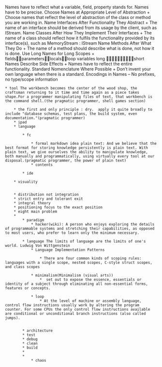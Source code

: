 
Names have to reflect what a variable, field, property stands for. Names have to be precise.
Choose Names at Appropriate Level of Abstraction +
Choose names that reflect the level of abstraction of the class or method you are working in.
Name Interfaces After Functionality They Abstract +
The name of an interface should be derived from its usage by the client, such as IStream.
Name Classes After How They Implement Their Interfaces + The name of a class should reflect how it fulfils the functionality provided by
its interface(s), such as MemoryStream : IStream
Name Methods After What They Do +
The name of a method should describe what is done, not how it is done.
Use Long Names for Long Scopes +
fieldsparameterslocalsloop variables long short
Names Describe Side Effects +
Names have to reflect the entire functionality.
Standard Nomenclature Where Possible +
Don’t invent your own language when there is a standard.
Encodings in Names –
No prefixes, no type/scope information


	* tool The workbench becomes the center of the wood shop, the craftsman returning to it time and time again as a piece takes shape.For a programmer manipulating files of text, that workbench is the command shell.(the pragmatic programmer, shell games section)

        * the first and only principle : dry.  apply it quite broadly to include "database schemas, test plans, the build system, even documentation."(pragmatic programmer)
		* ipad
		* language 

			* fc

				* formal markdown idea plain text: And we believe that the best format for storing knowledge persistently is plain text. With plain text, we give ourselves the ability to manipulate knowledge, both manually and programmatically, using virtually every tool at our disposal.(pragmatic programmer, the power of plain text)
				* contents

			* ide

		* visuality 
		

		* distribution not integration
		* strict entry and tolerant exit
		* integral theory
		* positioning focus to the exact position
		* eight main problem
		* 
			* paradigm
				* hacker(wiki): A person who enjoys exploring the details of programmable systems and stretching their capabilities, as opposed to most users, who prefer to learn only the minimum necessary.

			* language The limits of language are the limits of one's world. Ludwig Von Wittgenstein
				* Language Implementation Patterns

					* There are four common kinds of scoping rules: languages with a single scope, nested scopes, C-style struct scopes, and class scopes

				* minimalism(Minimalism (visual arts))
					*  set out to expose the essence, essentials or identity of a subject through eliminating all non-essential forms, features or concepts. 

				* loop
					* At the level of machine or assembly language, control flow instructions usually work by altering the program counter. For some CPUs the only control flow instructions available are conditional or unconditional branch instructions (also called jumps).


			* architecture
			* test
			* debug
			* clean
			* build
			* 
			* 
				* chaos